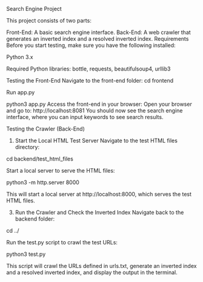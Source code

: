 Search Engine Project


This project consists of two parts:

Front-End: A basic search engine interface.
Back-End: A web crawler that generates an inverted index and a resolved inverted index.
Requirements
Before you start testing, make sure you have the following installed:

Python 3.x

Required Python libraries: bottle, requests, beautifulsoup4, urllib3

Testing the Front-End
Navigate to the front-end folder:
cd frontend

Run app.py

python3 app.py
Access the front-end in your browser: Open your browser and go to:
http://localhost:8081
You should now see the search engine interface, where you can input keywords to see search results.

Testing the Crawler (Back-End)

1. Start the Local HTML Test Server
Navigate to the test HTML files directory:

cd backend/test_html_files

Start a local server to serve the HTML files:

python3 -m http.server 8000

This will start a local server at http://localhost:8000, which serves the test HTML files.

3. Run the Crawler and Check the Inverted Index
Navigate back to the backend folder:

cd ../

Run the test.py script to crawl the test URLs:

python3 test.py

This script will crawl the URLs defined in urls.txt, generate an inverted index and a resolved inverted index, and display the output in the terminal.

